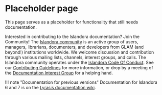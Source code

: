 # Placeholder page
This page serves as a placeholder for functionality that still needs documentation.

Interested in contributing to the Islandora documentation? Join the Community!
The [Islandora community](https://islandora.ca/index.php/community) is an active group of users, managers, librarians, documenters, and developers from GLAM (and beyond!) institutions worldwide. We welcome discussion and contribution through various mailing lists, channels, interest groups, and calls. The Islandora community operates under the [Islandora Code Of Conduct](https://islandora.ca/codeofconduct). See our [Contributing Guidelines](contributing/CONTRIBUTING.md) for more information, or drop by a meeting of the [Documentation Interest Group](https://github.com/islandora-interest-groups/Islandora-Documentation-Interest-Group) for a helping hand.


!!! note "Documentation for previous versions"
    Documentation for Islandora 6 and 7 is on the [Lyrasis documentation wiki](https://wiki.lyrasis.org/display/ISLANDORA/Start).
